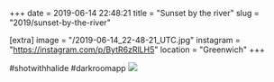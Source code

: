 +++
date = 2019-06-14 22:48:21
title = "Sunset by the river"
slug = "2019/sunset-by-the-river"

[extra]
image = "/2019-06-14_22-48-21_UTC.jpg"
instagram = "https://instagram.com/p/BytR6zRlLH5"
location = "Greenwich"
+++

 #shotwithhalide #darkroomapp
<img src="/2019-06-14_22-48-21_UTC.jpg" />

